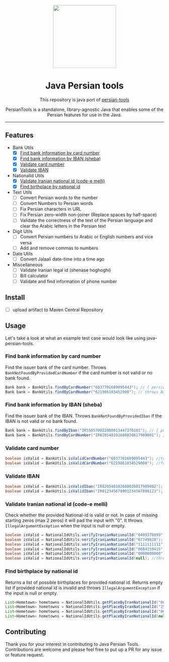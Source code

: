 <div align="center">
	<p align="center">
		<img src="https://github.com/persian-tools/persian-tools/raw/master/images/logo.png" width="200" />
	</p>
	<h1 align="center">Java Persian tools</h1>
    <p align="center">This repository is java port of <a href="https://github.com/persian-tools/persian-tools">persian-tools</a></p>
	<p align="center">PersianTools is a standalone, library-agnostic Java that enables some of the Persian features for use in the Java.</p>
</div>
<hr />
  
  
## Features
- Bank Utils
    - [x] [Find bank information by card number](#find-bank-information-by-card-number)
    - [x] [Find bank information by IBAN (sheba)](#find-bank-information-by-iban-sheba)
    - [x] [Validate card number](#validate-card-number)
    - [x] [Validate IBAN](#validate-iban)
- NationalId Utils
    - [x] [Validate Iranian national id (code-e melli)](#validate-iranian-national-id-code-e-melli)
    - [x] [Find birthplace by national id](#find-birthplace-by-national-id)
- Text Utils
    - [ ] Convert Persian words to the number
    - [ ] Convert Numbers to Persian words
    - [ ] Fix Persian characters in URL
    - [ ] Fix Persian zero-width non-joiner (Replace spaces by half-space)
    - [ ] Validate the correctness of the text of the Persian language and clear the Arabic letters in the Persian text
- Digit Utils
    - [ ] Convert Persian numbers to Arabic or English numbers and vice versa
    - [ ] Add and remove commas to numbers
- Date Utils
    - [ ] Convert Jalaali date-time into a time ago
- Miscellaneous
    - [ ] Validate Iranian legal id (shenase hoghoghi)
    - [ ] Bill calculator
    - [ ] Validate and find information of phone number  

## Install
- [ ] upload artifact to Maven Central Repository

## Usage
Let's take a look at what an example test case would look like using java-persian-tools.  

### Find bank information by card number  

Find the issuer bank of the card number. Throws `BankNotFoundByProvidedCardNumber` if the card number is not valid or no bank found.

```java
Bank bank = BankUtils.findByCardNumber("6037701689095443"); // { persianName: 'بانک کشاورزی', name: 'Keshavarzi', nickname: 'keshavarzi', ... }
Bank bank = BankUtils.findByCardNumber("621986103452900"); // throws BankNotFoundByProvidedCardNumber
```

### Find bank information by IBAN (sheba)
Find the issuer bank of the IBAN. Throws `BankNotFoundByProvidedIban` if the IBAN is not valid or no bank found.

```java
Bank bank = BankUtils.findByIban("IR550570022080013447370101"); // { persianName: 'بانک پاسارگاد', name: 'Pasargad Bank', nickname: 'pasargad', ... }
Bank bank = BankUtils.findByCardNumber("IR820540102680020817909001"); // throws BankNotFoundByProvidedIban
```

### Validate card number
```java
boolean isValid = BankUtils.isValidCardNumber("6037701689095443"); //true
boolean isValid = BankUtils.isValidCardNumber("6219861034529008"); //false
```

### Validate IBAN
```java
boolean isValid = BankUtils.isValidIban("IR820540102680020817909002"); //true
boolean isValid = BankUtils.isValidIban("IR012345678901234567890123"); //false
```

### Validate Iranian national id (code-e melli)
Check whether the provided National-id is valid or not. In case of missing starting zeros (max 2 zeros) it will pad the input with "0". It throws `IllegalArgumentException` when the input is null or empty.

```java
boolean isValid = NationalIdUtils.verifyIranianNationalId("0499370899"); //true
boolean isValid = NationalIdUtils.verifyIranianNationalId("67749828"); //true
boolean isValid = NationalIdUtils.verifyIranianNationalId("1111111111"); //true
boolean isValid = NationalIdUtils.verifyIranianNationalId("0684159415"); //false
boolean isValid = NationalIdUtils.verifyIranianNationalId("0000000000"); //false
boolean isValid = NationalIdUtils.verifyIranianNationalId(null); //throws IllegalArgumentException
```

### Find birthplace by national id
Returns a list of possible birthplaces for provided national id. Returns empty list if provided national id is invalid and throws `IllegalArgumentException` if the input is null or empty.

```java
List<Hometown> hometowns = NationalIdUtils.getPlaceByIranNationalId("0084575948"); // [{ province: 'تهران', city: 'تهران مرکزی' }]
List<Hometown> hometowns = NationalIdUtils.getPlaceByIranNationalId("2530000000"); // [{ province: 'فارس', city: 'اقلید' },{ province: 'فارس', city: 'سپیدان' }]
List<Hometown> hometowns = NationalIdUtils.getPlaceByIranNationalId("0008454594"); // []
List<Hometown> hometowns = NationalIdUtils.getPlaceByIranNationalId(null); //throws IllegalArgumentException
```

## Contributing

Thank you for your interest in contributing to Java Persian Tools. Contributions are welcome and please feel free to put up a PR for any issue or feature request.
